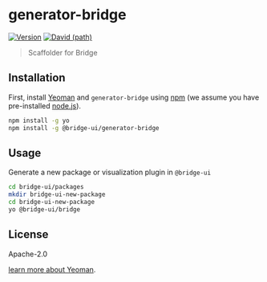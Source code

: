 <!--
Licensed to the Apache Software Foundation (ASF) under one
or more contributor license agreements.  See the NOTICE file
distributed with this work for additional information
regarding copyright ownership.  The ASF licenses this file
to you under the Apache License, Version 2.0 (the
"License"); you may not use this file except in compliance
with the License.  You may obtain a copy of the License at

  http://www.apache.org/licenses/LICENSE-2.0

Unless required by applicable law or agreed to in writing,
software distributed under the License is distributed on an
"AS IS" BASIS, WITHOUT WARRANTIES OR CONDITIONS OF ANY
KIND, either express or implied.  See the License for the
specific language governing permissions and limitations
under the License.
-->

# generator-bridge

[![Version](https://img.shields.io/npm/v/@bridge-ui/generator-bridge.svg?style=flat)](https://www.npmjs.com/package/@bridge-ui/generator-bridge)
[![David (path)](https://img.shields.io/david/apache-bridge/bridge-ui.svg?path=packages%2Fgenerator-bridge&style=flat-square)](https://david-dm.org/apache-bridge/bridge-ui?path=packages/generator-bridge)

> Scaffolder for Bridge

## Installation

First, install [Yeoman](http://yeoman.io) and `generator-bridge` using
[npm](https://www.npmjs.com/) (we assume you have pre-installed [node.js](https://nodejs.org/)).

```bash
npm install -g yo
npm install -g @bridge-ui/generator-bridge
```

## Usage

Generate a new package or visualization plugin in `@bridge-ui`

```bash
cd bridge-ui/packages
mkdir bridge-ui-new-package
cd bridge-ui-new-package
yo @bridge-ui/bridge
```

## License

Apache-2.0

[learn more about Yeoman](http://yeoman.io/).
